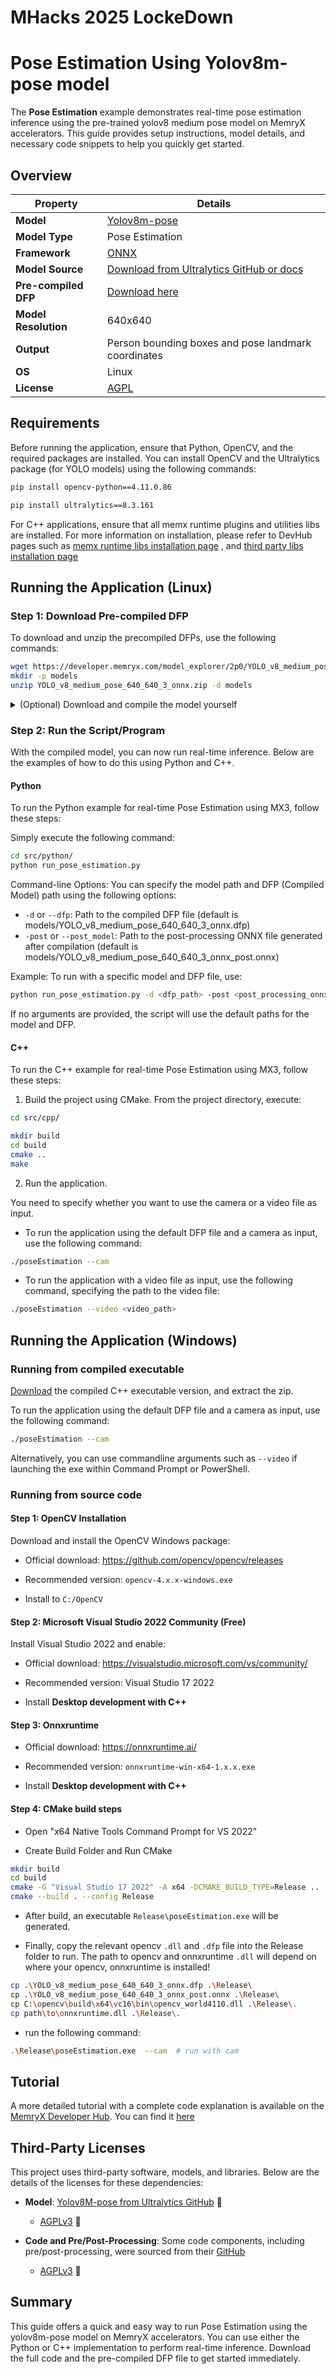 # MHacks 2025 LockeDown 
# Pose Estimation Using Yolov8m-pose model

The **Pose Estimation** example demonstrates real-time pose estimation inference using the pre-trained yolov8 medium pose model on MemryX accelerators. This guide provides setup instructions, model details, and necessary code snippets to help you quickly get started.

## Overview

| Property             | Details                                                                 |
|----------------------|-------------------------------------------------------------------------|
| **Model**            | [Yolov8m-pose](https://docs.ultralytics.com/models/yolov8/)                                            |
| **Model Type**       | Pose Estimation                                                        |
| **Framework**        | [ONNX](https://onnx.ai/)                                                   |
| **Model Source**     | [Download from Ultralytics GitHub or docs](https://docs.ultralytics.com/models/yolov8/) |
| **Pre-compiled DFP** | [Download here](https://developer.memryx.com/model_explorer/2p0/YOLO_v8_medium_pose_640_640_3_onnx.zip)                                          |
| **Model Resolution** | 640x640                                                       |
| **Output**           | Person bounding boxes and pose landmark coordinates |
| **OS**               | Linux |
| **License**          | [AGPL](LICENSE.md)                                       |

## Requirements

Before running the application, ensure that Python, OpenCV, and the required packages are installed. You can install OpenCV and the Ultralytics package (for YOLO models) using the following commands:

```bash
pip install opencv-python==4.11.0.86
```

```bash
pip install ultralytics==8.3.161
```

For C++ applications, ensure that all memx runtime plugins and utilities libs are installed. For more information on installation, please refer to DevHub pages such as [memx runtime libs installation page](https://developer.memryx.com/get_started/install_runtime.html) , and [third party libs installation page](https://developer.memryx.com/tutorials/requirements/installation.html)

## Running the Application (Linux)

### Step 1: Download Pre-compiled DFP

To download and unzip the precompiled DFPs, use the following commands:
```bash
wget https://developer.memryx.com/model_explorer/2p0/YOLO_v8_medium_pose_640_640_3_onnx.zip
mkdir -p models
unzip YOLO_v8_medium_pose_640_640_3_onnx.zip -d models
```

<details> 
<summary> (Optional) Download and compile the model yourself </summary>
If you prefer, you can download and compile the model rather than using the precompiled model. Download the pre-trained YOLOv8m-pose model and export it to ONNX:

You can use the following code to download the pre-trained yolov8m-pose.pt model and export it to ONNX format:

```bash
from ultralytics import YOLO

# Load a model
model = YOLO("yolov8m-pose.pt")  # load an official model

# Export the model
model.export(format="onnx")
```

You can now use the MemryX Neural Compiler to compile the model and generate the DFP file required by the accelerator:

```bash
mx_nc -v -m yolov8m-pose.onnx --autocrop -c 4 --dfp_fname YOLO_v8_medium_pose_640_640_3_onnx
```

Output:
The MemryX compiler will generate two files:

* `yolov8m-pose.dfp`: The DFP file for the main section of the model.
* `yolov8m-pose_post.onnx`: The ONNX file for the cropped post-processing section of the model.

Additional Notes:
* `-v`: Enables verbose output, useful for tracking the compilation process.
* `--autocrop`: This option ensures that any unnecessary parts of the ONNX model (such as pre/post-processing not required by the chip) are cropped out.

</details>

### Step 2: Run the Script/Program

With the compiled model, you can now run real-time inference. Below are the examples of how to do this using Python and C++.

#### Python

To run the Python example for real-time Pose Estimation using MX3, follow these steps:

Simply execute the following command:

```bash
cd src/python/
python run_pose_estimation.py
```
Command-line Options:
You can specify the model path and DFP (Compiled Model) path using the following options:

* `-d` or `--dfp`:  Path to the compiled DFP file (default is models/YOLO_v8_medium_pose_640_640_3_onnx.dfp)
* `-post` or `--post_model`: Path to the post-processing ONNX file generated after compilation (default is models/YOLO_v8_medium_pose_640_640_3_onnx_post.onnx)

Example:
To run with a specific model and DFP file, use:

```bash
python run_pose_estimation.py -d <dfp_path> -post <post_processing_onnx_path>
```

If no arguments are provided, the script will use the default paths for the model and DFP.

#### C++

To run the C++ example for real-time Pose Estimation using MX3, follow these steps:

1. Build the project using CMake. From the project directory, execute:

```bash
cd src/cpp/

mkdir build
cd build
cmake ..
make
```

2. Run the application.

You need to specify whether you want to use the camera or a video file as input.

* To run the application using the default DFP file and a camera as input, use the following command:

```bash
./poseEstimation --cam
```

* To run the application with a video file as input, use the following command, specifying the path to the video file:

```bash
./poseEstimation --video <video_path>
```


## Running the Application (Windows)

### Running from compiled executable
[Download](https://developer.memryx.com/example_files/2p0/pose_estimation_windows.zip) the compiled C++ executable version, and extract the zip.

To run the application using the default DFP file and a camera as input, use the following command:

```bash
./poseEstimation --cam
```

Alternatively, you can use commandline arguments such as `--video` if launching the exe within Command Prompt or PowerShell.

 
### Running from source code

#### Step 1: OpenCV Installation

Download and install the OpenCV Windows package:

- Official download: https://github.com/opencv/opencv/releases

- Recommended version: `opencv-4.x.x-windows.exe`

- Install to `C:/OpenCV`

#### Step 2: Microsoft Visual Studio 2022 Community (Free)

Install Visual Studio 2022 and enable:

- Official download: https://visualstudio.microsoft.com/vs/community/
  
- Recommended version: Visual Studio 17 2022

- Install **Desktop development with C++**

#### Step 3: Onnxruntime

- Official download: https://onnxruntime.ai/
  
- Recommended version:  `onnxruntime-win-x64-1.x.x.exe`

- Install **Desktop development with C++**

#### Step 4: CMake build steps

- Open "x64 Native Tools Command Prompt for VS 2022"

- Create Build Folder and Run CMake

```bash
mkdir build
cd build
cmake -G "Visual Studio 17 2022" -A x64 -DCMAKE_BUILD_TYPE=Release ..
cmake --build . --config Release
```

- After build, an executable `Release\poseEstimation.exe` will be generated.

- Finally, copy the relevant opencv `.dll` and `.dfp` file into the Release folder to run. The path to opencv and onnxruntime `.dll` will depend on where your opencv, onnxruntime is installed!

```bash
cp .\YOLO_v8_medium_pose_640_640_3_onnx.dfp .\Release\
cp .\YOLO_v8_medium_pose_640_640_3_onnx_post.onnx .\Release\
cp C:\opencv\build\x64\vc16\bin\opencv_world4110.dll .\Release\.
cp path\to\onnxruntime.dll .\Release\.
```

-  run the following command:
```bash
.\Release\poseEstimation.exe  --cam  # run with cam 
```


## Tutorial

A more detailed tutorial with a complete code explanation is available on the [MemryX Developer Hub](https://developer.memryx.com). You can find it [here](https://developer.memryx.com/tutorials/realtime_inf/realtime_pose.html)

## Third-Party Licenses

This project uses third-party software, models, and libraries. Below are the details of the licenses for these dependencies:

- **Model**: [Yolov8M-pose from Ultralytics GitHub](https://docs.ultralytics.com/models/yolov8/) 🔗 
  - [AGPLv3](https://github.com/ultralytics/ultralytics/blob/main/LICENSE) 🔗

- **Code and Pre/Post-Processing**: Some code components, including pre/post-processing, were sourced from their [GitHub](https://github.com/ultralytics/ultralytics)  
  - [AGPLv3](https://github.com/ultralytics/ultralytics/blob/main/LICENSE) 🔗

## Summary

This guide offers a quick and easy way to run Pose Estimation using the yolov8m-pose model on MemryX accelerators. You can use either the Python or C++ implementation to perform real-time inference. Download the full code and the pre-compiled DFP file to get started immediately.
